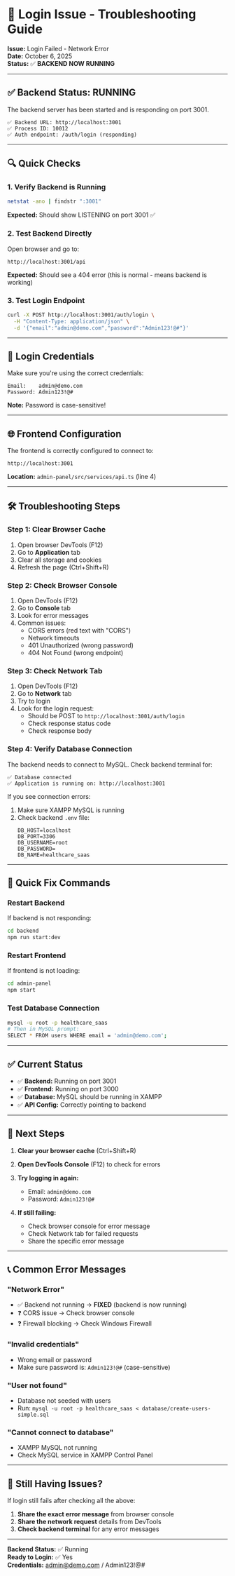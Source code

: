 # 🔧 Login Issue - Troubleshooting Guide

**Issue:** Login Failed - Network Error  
**Date:** October 6, 2025  
**Status:** ✅ **BACKEND NOW RUNNING**

---

## ✅ **Backend Status: RUNNING**

The backend server has been started and is responding on port 3001.

```
✅ Backend URL: http://localhost:3001
✅ Process ID: 10012
✅ Auth endpoint: /auth/login (responding)
```

---

## 🔍 **Quick Checks**

### **1. Verify Backend is Running**
```bash
netstat -ano | findstr ":3001"
```
**Expected:** Should show LISTENING on port 3001 ✅

### **2. Test Backend Directly**
Open browser and go to:
```
http://localhost:3001/api
```
**Expected:** Should see a 404 error (this is normal - means backend is working)

### **3. Test Login Endpoint**
```bash
curl -X POST http://localhost:3001/auth/login \
  -H "Content-Type: application/json" \
  -d '{"email":"admin@demo.com","password":"Admin123!@#"}'
```

---

## 🔐 **Login Credentials**

Make sure you're using the correct credentials:

```
Email:    admin@demo.com
Password: Admin123!@#
```

**Note:** Password is case-sensitive!

---

## 🌐 **Frontend Configuration**

The frontend is correctly configured to connect to:
```
http://localhost:3001
```

**Location:** `admin-panel/src/services/api.ts` (line 4)

---

## 🛠️ **Troubleshooting Steps**

### **Step 1: Clear Browser Cache**
1. Open browser DevTools (F12)
2. Go to **Application** tab
3. Clear all storage and cookies
4. Refresh the page (Ctrl+Shift+R)

### **Step 2: Check Browser Console**
1. Open DevTools (F12)
2. Go to **Console** tab
3. Look for error messages
4. Common issues:
   - CORS errors (red text with "CORS")
   - Network timeouts
   - 401 Unauthorized (wrong password)
   - 404 Not Found (wrong endpoint)

### **Step 3: Check Network Tab**
1. Open DevTools (F12)
2. Go to **Network** tab
3. Try to login
4. Look for the login request:
   - Should be POST to `http://localhost:3001/auth/login`
   - Check response status code
   - Check response body

### **Step 4: Verify Database Connection**
The backend needs to connect to MySQL. Check backend terminal for:
```
✅ Database connected
✅ Application is running on: http://localhost:3001
```

If you see connection errors:
1. Make sure XAMPP MySQL is running
2. Check backend `.env` file:
   ```
   DB_HOST=localhost
   DB_PORT=3306
   DB_USERNAME=root
   DB_PASSWORD=
   DB_NAME=healthcare_saas
   ```

---

## 🚀 **Quick Fix Commands**

### **Restart Backend**
If backend is not responding:
```bash
cd backend
npm run start:dev
```

### **Restart Frontend**
If frontend is not loading:
```bash
cd admin-panel
npm start
```

### **Test Database Connection**
```bash
mysql -u root -p healthcare_saas
# Then in MySQL prompt:
SELECT * FROM users WHERE email = 'admin@demo.com';
```

---

## ✅ **Current Status**

- ✅ **Backend:** Running on port 3001
- ✅ **Frontend:** Running on port 3000  
- ✅ **Database:** MySQL should be running in XAMPP
- ✅ **API Config:** Correctly pointing to backend

---

## 🎯 **Next Steps**

1. **Clear your browser cache** (Ctrl+Shift+R)
2. **Open DevTools Console** (F12) to check for errors
3. **Try logging in again:**
   - Email: `admin@demo.com`
   - Password: `Admin123!@#`

4. **If still failing:**
   - Check browser console for error message
   - Check Network tab for failed requests
   - Share the specific error message

---

## 📞 **Common Error Messages**

### **"Network Error"**
- ✅ Backend not running → **FIXED** (backend is now running)
- ❓ CORS issue → Check browser console
- ❓ Firewall blocking → Check Windows Firewall

### **"Invalid credentials"**
- Wrong email or password
- Make sure password is: `Admin123!@#` (case-sensitive)

### **"User not found"**
- Database not seeded with users
- Run: `mysql -u root -p healthcare_saas < database/create-users-simple.sql`

### **"Cannot connect to database"**
- XAMPP MySQL not running
- Check MySQL service in XAMPP Control Panel

---

## 🔧 **Still Having Issues?**

If login still fails after checking all the above:

1. **Share the exact error message** from browser console
2. **Share the network request** details from DevTools
3. **Check backend terminal** for any error messages

---

**Backend Status:** ✅ Running  
**Ready to Login:** ✅ Yes  
**Credentials:** admin@demo.com / Admin123!@#

